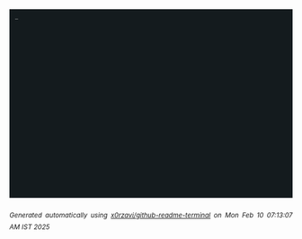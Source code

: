 <div align="justify">
<picture>
    <source media="(prefers-color-scheme: dark)" srcset="./output.gif">
    <source media="(prefers-color-scheme: light)" srcset="./output.gif">
    <img alt="GIFOS" src="output.gif">
</picture>

<sub><i>Generated automatically using [x0rzavi/github-readme-terminal](https://github.com/x0rzavi/github-readme-terminal) on Mon Feb 10 07:13:07 AM IST 2025</i></sub>

<!-- <details>
<summary>More details</summary>

</details> -->
</div>

<!-- Image deletion URL: NONE -->